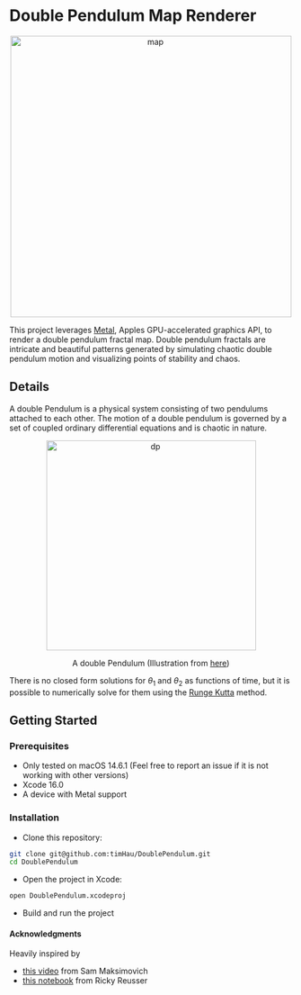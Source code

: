 # Double Pendulum Map Renderer

<p align="center">
  <img width="500" alt="map" src="https://github.com/user-attachments/assets/269b7188-7203-4034-856d-9c6e4472e49d">
</p>

This project leverages [Metal](https://developer.apple.com/metal), Apples GPU-accelerated graphics API, to render a double pendulum fractal map.
Double pendulum fractals are intricate and beautiful patterns generated by simulating chaotic double pendulum motion and visualizing points of stability and chaos.

## Details

A double Pendulum is a physical system consisting of two pendulums attached to each other.
The motion of a double pendulum is governed by a set of coupled ordinary differential equations and is chaotic in nature.

<p align="center">
  <picture>
    <img width="373" align="top" alt="dp" src="https://github.com/user-attachments/assets/e913455a-c510-4245-b3a3-27056938a234">
  </picture>
</p>
<p align="center">A double Pendulum (Illustration from <a href="https://dassencio.org/46">here</a>) </p>

There is no closed form solutions for $\theta_1$ and $\theta_2$ as functions of time, but it is possible to numerically solve for them
using the [Runge Kutta](https://en.wikipedia.org/wiki/Runge%E2%80%93Kutta_methods) method.

## Getting Started

### Prerequisites

- Only tested on macOS 14.6.1 (Feel free to report an issue if it is not working with other versions)
- Xcode 16.0
- A device with Metal support

### Installation

- Clone this repository:

```bash
git clone git@github.com:timHau/DoublePendulum.git
cd DoublePendulum
```

- Open the project in Xcode:

```bash
open DoublePendulum.xcodeproj
```

- Build and run the project

#### Acknowledgments

Heavily inspired by

- [this video](https://www.youtube.com/watch?v=n7JK4Ht8k8M) from Sam Maksimovich
- [this notebook](https://observablehq.com/@rreusser/the-double-pendulum-fractal) from Ricky Reusser
